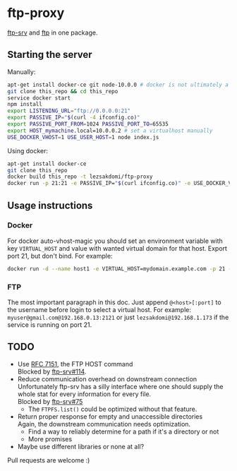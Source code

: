 # ftp-proxy

[ftp-srv](https://www.npmjs.com/package/ftp-srv) and [ftp](https://www.npmjs.com/package/ftp) in one package.

## Starting the server

Manually:
```bash
apt-get install docker-ce git node-10.0.0 # docker is not ultimately a requirement
git clone this_repo && cd this_repo
service docker start
npm install
export LISTENING_URL="ftp://0.0.0.0:21"
export PASSIVE_IP="$(curl -4 ifconfig.co)"
export PASSIVE_PORT_FROM=1024 PASSIVE_PORT_TO=65535
export HOST_mymachine.local=10.0.0.2 # set a virtualhost manually
USE_DOCKER_VHOST=1 USE_USER_HOST=1 node index.js
```

Using docker:
```bash
apt-get install docker-ce
git clone this_repo
docker build this_repo -t lezsakdomi/ftp-proxy
docker run -p 21:21 -e PASSIVE_IP="$(curl ifconfig.co)" -e USE_DOCKER_VHOST=1 -e ... lezsakdomi/ftp-proxy
```

## Usage instructions

### Docker

For docker auto-vhost-magic you should set an environment variable with key
`VIRTUAL_HOST` and value with wanted virtual domain for that host. Export port 21,
but don't bind. For example:
```bash
docker run -d --name host1 -e VIRTUAL_HOST=mydomain.example.com -p 21 -p 80:80 lamp
```

### FTP

The most important paragraph in this doc. Just append `@<host>[:port]` to the username
before login to select a virtual host. For example: `myuser@gmail.com@192.168.0.13:2121` or just `lezsakdomi@192.168.1.173` if the service is running on port 21.

## TODO

- Use [RFC 7151](https://tools.ietf.org/html/rfc7151), the FTP HOST command  
  Blocked by [ftp-srv#114](https://github.com/trs/ftp-srv/issues/114).
- Reduce communication overhead on downstream connection  
  Unfortunately ftp-srv has a silly interface where one should supply the whole
  stat for every information for every file.  
  Blocked by [ftp-srv#75](https://github.com/trs/ftp-srv/issues/75)
  - The `FTPFS.list()` could be optimized without that feature.
- Return proper response for empty and unaccessible directories  
  Again, the downstream communication needs optimization.
  - Find a way to reliably determine for a path if it's a directory or not
  - More promises
- Maybe use different libraries or none at all?

Pull requests are welcome :)
